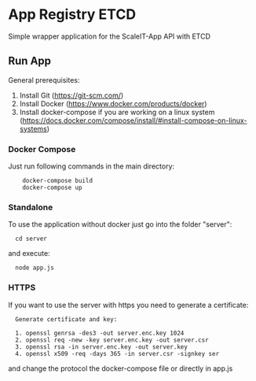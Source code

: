 # App Registry ETCD

Simple wrapper application for the ScaleIT-App API with ETCD

## Run App

General prerequisites:
1. Install Git (https://git-scm.com/)
2. Install Docker (https://www.docker.com/products/docker)
3. Install docker-compose if you are working on a linux system (https://docs.docker.com/compose/install/#install-compose-on-linux-systems)

### Docker Compose

Just run following commands in the main directory:

        docker-compose build
        docker-compose up

### Standalone

To use the application without docker just go into the folder "server":

      cd server

and execute:

      node app.js

### HTTPS

If you want to use the server with https you need to generate a certificate:

      Generate certificate and key:

      1. openssl genrsa -des3 -out server.enc.key 1024
      2. openssl req -new -key server.enc.key -out server.csr
      3. openssl rsa -in server.enc.key -out server.key
      4. openssl x509 -req -days 365 -in server.csr -signkey ser

and change the protocol the docker-compose file or directly in app.js
